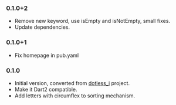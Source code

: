 ### 0.1.0+2

- Remove new keyword, use isEmpty and isNotEmpty, small fixes.
- Update dependencies.

### 0.1.0+1

- Fix homepage in pub.yaml

### 0.1.0

- Initial version, converted from [dotless_i](https://github.com/ahmetaa/dotless_i) project.
- Make it Dart2 compatible. 
- Add letters with circumflex to sorting mechanism.
